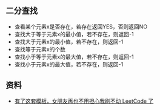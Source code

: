 ## 二分查找
- 查看某个元素x是否存在，若存在返回YES，否则返回NO
- 查找大于等于元素x的最小值，若不存在，则返回-1
- 查找大于元素x的最小值，若不存在，则返回-1
- 查找等于元素x的个数
- 查找小于等于元素x的最大值，若不存在，则返回-1
- 查找小于元素x的最大值，若不存在，则返回-1

## 资料
- [有了这套模板，女朋友再也不用担心我刷不动 LeetCode 了](https://zhuanlan.zhihu.com/p/86136802)